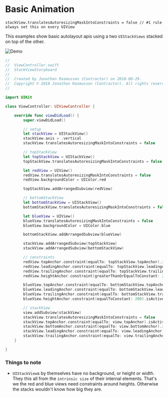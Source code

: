 # Basic Animation

```
stackView.translatesAutoresizingMaskIntoConstraints = false // #1 rule always set this on every UIView
```

This examples show basic autolayout apis using a two `UIStackViews` stacked on top of the other.

![Demo](https://github.com/jrasmusson/ios-starter-kit/blob/master/autolayout/basics/images/basics.png)

```swift
//
//  ViewController.swift
//  StackViewStoryboard
//
//  Created by Jonathan Rasmusson (Contractor) on 2018-08-29.
//  Copyright © 2018 Jonathan Rasmusson (Contractor). All rights reserved.
//

import UIKit

class ViewController: UIViewController {

    override func viewDidLoad() {
        super.viewDidLoad()

        // setup
        let stackView = UIStackView()
        stackView.axis = .vertical
        stackView.translatesAutoresizingMaskIntoConstraints = false

        // topStackView
        let topStackView = UIStackView()
        topStackView.translatesAutoresizingMaskIntoConstraints = false

        let redView = UIView()
        redView.translatesAutoresizingMaskIntoConstraints = false
        redView.backgroundColor = UIColor.red

        topStackView.addArrangedSubview(redView)

        // bottomStackView
        let bottomStackView = UIStackView()
        bottomStackView.translatesAutoresizingMaskIntoConstraints = false

        let blueView = UIView()
        blueView.translatesAutoresizingMaskIntoConstraints = false
        blueView.backgroundColor = UIColor.blue

        bottomStackView.addArrangedSubview(blueView)

        stackView.addArrangedSubview(topStackView)
        stackView.addArrangedSubview(bottomStackView)

        // constraints
        redView.topAnchor.constraint(equalTo: topStackView.topAnchor).isActive = true
        redView.leadingAnchor.constraint(equalTo: topStackView.leadingAnchor).isActive = true
        redView.trailingAnchor.constraint(equalTo: topStackView.trailingAnchor).isActive = true
        redView.heightAnchor.constraint(greaterThanOrEqualToConstant: 200).isActive = true

        blueView.topAnchor.constraint(equalTo: bottomStackView.topAnchor).isActive = true
        blueView.leadingAnchor.constraint(equalTo: bottomStackView.leadingAnchor).isActive = true
        blueView.trailingAnchor.constraint(equalTo: bottomStackView.trailingAnchor).isActive = true
        blueView.heightAnchor.constraint(equalToConstant: 200).isActive = true

        // stackView
        view.addSubview(stackView)
        stackView.translatesAutoresizingMaskIntoConstraints = false
        stackView.topAnchor.constraint(equalTo: view.topAnchor).isActive = true
        stackView.bottomAnchor.constraint(equalTo: view.bottomAnchor).isActive = true
        stackView.leadingAnchor.constraint(equalTo: view.leadingAnchor).isActive = true
        stackView.trailingAnchor.constraint(equalTo: view.trailingAnchor).isActive = true
    }

}

```



### Things to note

* `UIStackView`s by themselves have no background, or height or width. They this all from the `intrinsic size` of their internal elements. That's we the red and blue views need constraints around heights. Otherwise the stacks wouldn't know how big they are.

